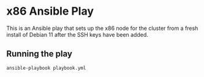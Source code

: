 # x86 Ansible Play
This is an Ansible play that sets up the x86 node for the cluster 
from a fresh install of Debian 11 after the SSH keys have been added.

## Running the play
`ansible-playbook playbook.yml`
